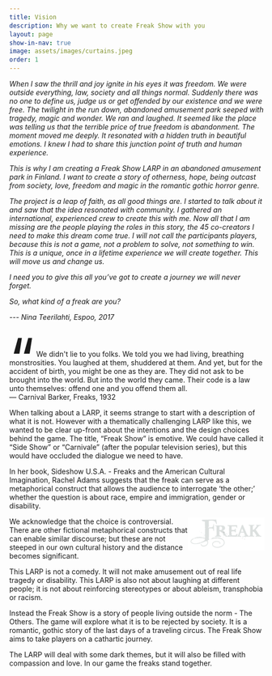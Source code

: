 ```yaml
---
title: Vision
description: Why we want to create Freak Show with you
layout: page
show-in-nav: true
image: assets/images/curtains.jpeg
order: 1
---
```


<div class="row">
<div class="8u 12u$(small)">

<div class="box" style="font-style: italic;" markdown="1">

When I saw the thrill and joy ignite in his eyes it was freedom. We were outside everything, law, society and all things normal. Suddenly there was no one to define us, judge us or get offended by our existence and we were free. The twilight in the run down, abandoned amusement park seeped with tragedy, magic and wonder. We ran and laughed. It seemed like the place was telling us that the terrible price of true freedom is abandonment. The moment moved me deeply. It resonated with a hidden truth in beautiful emotions. I knew I had to share this junction point of truth and human experience.

This is why I am creating a Freak Show LARP in an abandoned amusement park in Finland. I want to create a story of otherness, hope, being outcast from society, love, freedom and magic in the romantic gothic horror genre.

The project is a leap of faith, as all good things are. I started to talk about it and saw that the idea resonated with community. I gathered an international, experienced crew to create this with me. Now all that I am missing are the people playing the roles in this story, the 45 co-creators I need to make this dream come true. I will not call the participants players, because this is not a game, not a problem to solve, not something to win. This is a unique, once in a lifetime experience we will create together. This will move us and change us.

I need you to give this all you’ve got to create a journey we will never forget.

So, what kind of a freak are you?

--- Nina Teerilahti, Espoo, 2017

</div>
</div>

<div class="4u 12u$(small)">


<p class="lead" style="margin-top: 4em"><span style="font-size:8em;line-height: 0px;vertical-align: bottom">“</span> We didn't lie to you folks. We told you we had living, breathing monstrosities. You laughed at them, shuddered at them. And yet, but for the accident of birth, you might be one as they are. They did not ask to be brought into the world. But into the world they came. Their code is a law unto themselves: offend one and you offend them all.<br> &mdash; Carnival Barker, Freaks, 1932</p>



</div>
</div>

<div class="row">
<div class="8u 12u$(small)" markdown="1">

When talking about a LARP, it seems strange to start with a description of what it is not. However with a thematically challenging LARP like this, we wanted to be clear up-front about the intentions and the design choices behind the game.  The title, “Freak Show” is emotive.  We could have called it “Side Show” or “Carnivale” (after the popular television series), but this would have occluded the dialogue we need to have.  

In her book, Sideshow U.S.A. - Freaks and the American Cultural Imagination, Rachel Adams suggests that the freak can serve as a metaphorical construct that allows the audience to interrogate ‘the other;’ whether the question is about race, empire and immigration, gender or disability.

<img src="assets/images/freak.png" style="float:right; max-width: 30%">

We acknowledge that the choice is controversial. There are other fictional metaphorical constructs that can enable similar discourse; but these are not steeped in our own cultural history and the distance becomes significant.

This LARP is not a comedy. It will not make amusement out of real life tragedy or disability.  This LARP is also not about laughing at different people; it is not about reinforcing stereotypes or about ableism, transphobia or racism.

Instead the Freak Show is a story of people living outside the norm - The Others.  The game will explore what it is to be rejected by society. It is a romantic, gothic story of the last days of a traveling circus. The Freak Show aims to take players on a cathartic journey.  

The LARP will deal with some dark themes, but it will also be filled with compassion and love. In our game the freaks stand together.

</div>
